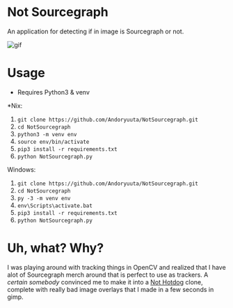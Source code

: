 # Not Sourcegraph
An application for detecting if in image is Sourcegraph or not.    

![gif](https://github.com/Andoryuuta/NotSourcegraph/raw/master/ss/not_sg.gif)

# Usage
* Requires Python3 & venv

*Nix:
1. `git clone https://github.com/Andoryuuta/NotSourcegraph.git`
2. `cd NotSourcegraph`
3. `python3 -m venv env`
4. `source env/bin/activate`
5. `pip3 install -r requirements.txt`
6. `python NotSourcegraph.py`

Windows:
1. `git clone https://github.com/Andoryuuta/NotSourcegraph.git`
2. `cd NotSourcegraph`
3. `py -3 -m venv env`
4. `env\Scripts\activate.bat`
5. `pip3 install -r requirements.txt`
6. `python NotSourcegraph.py`


# Uh, what? Why?
I was playing around with tracking things in OpenCV and realized that I have alot of Sourcegraph merch around that is perfect to use as trackers. A _certain somebody_ convinced me to make it into a [Not Hotdog](https://github.com/shaqian/Not-Hotdog) clone, complete with really bad image overlays that I made in a few seconds in gimp.
